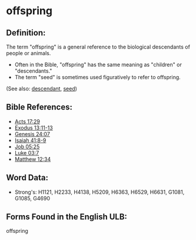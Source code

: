 # offspring

## Definition:

The term "offspring" is a general reference to the biological descendants of people or animals.

* Often in the Bible, "offspring" has the same meaning as "children" or "descendants."
* The term "seed" is sometimes used figuratively to refer to offspring.

(See also: [descendant](../other/descendant.md), [seed](../other/seed.md))

## Bible References:

* [Acts 17:29](rc://en/tn/help/act/17/29)
* [Exodus 13:11-13](rc://en/tn/help/exo/13/11)
* [Genesis 24:07](rc://en/tn/help/gen/24/07)
* [Isaiah 41:8-9](rc://en/tn/help/isa/41/08)
* [Job 05:25](rc://en/tn/help/job/05/25)
* [Luke 03:7](rc://en/tn/help/luk/03/7)
* [Matthew 12:34](rc://en/tn/help/mat/12/34)

## Word Data:

* Strong's: H1121, H2233, H4138, H5209, H6363, H6529, H6631, G1081, G1085, G4690

## Forms Found in the English ULB:

offspring


